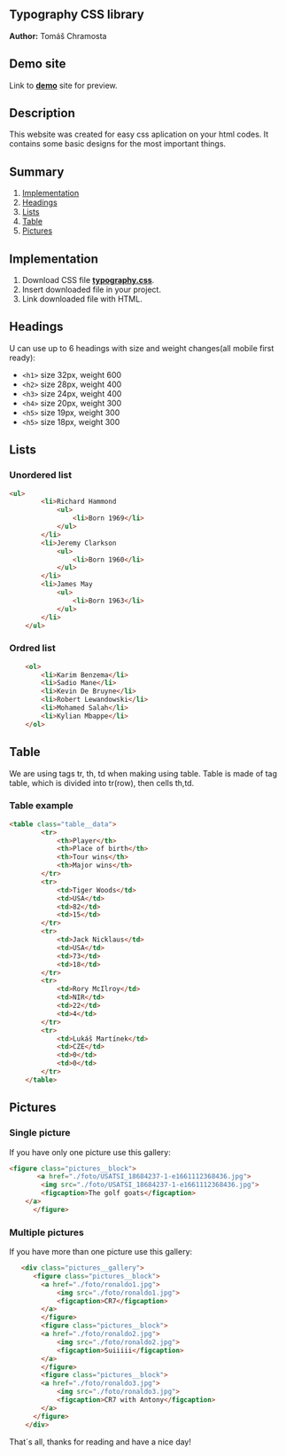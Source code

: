 ## Typography CSS library
**Author:** Tomáš Chramosta
## Demo site
Link to **[demo](https://pslib-cz.github.io/2022l4web-css-typographic-library-Toumas29/)** site for preview.
## Description 
This website was created for easy css aplication on your html codes. It contains some basic designs for the most important things.
## Summary 
1. [Implementation](#Implementation)
2. [Headings](#Headings)
3. [Lists](#Lists)
4. [Table](#Table)
5. [Pictures](#Pictures)
## Implementation
1. Download CSS file **[typography.css](https://github.com/pslib-cz/2022l4web-css-typographic-library-Toumas29/blob/master/docs/css/typography.css)**.
2. Insert downloaded file in your project.
3. Link downloaded file with HTML.
## Headings
U can use up to 6 headings with size and weight changes(all mobile first ready):
*  `<h1>` size 32px, weight 600
*  `<h2>` size 28px, weight 400
*  `<h3>` size 24px, weight 400
*  `<h4>` size 20px, weight 300
*  `<h5>` size 19px, weight 300
*  `<h5>` size 18px, weight 300
## Lists
### Unordered list
```html
<ul>
        <li>Richard Hammond
            <ul>
                <li>Born 1969</li>
            </ul>
        </li>
        <li>Jeremy Clarkson
            <ul>
                <li>Born 1960</li>
            </ul>
        </li>
        <li>James May
            <ul>
                <li>Born 1963</li>
            </ul>
        </li>
    </ul>
```
### Ordred list
```html
    <ol>
        <li>Karim Benzema</li>
        <li>Sadio Mane</li>
        <li>Kevin De Bruyne</li>
        <li>Robert Lewandowski</li>
        <li>Mohamed Salah</li>
        <li>Kylian Mbappe</li>
    </ol>
```
## Table
We are using tags tr, th, td when making using table. Table is made of tag table, which is divided into tr(row), then cells th,td.
### Table example
```html
<table class="table__data">
        <tr>
            <th>Player</th>
            <th>Place of birth</th>
            <th>Tour wins</th>
            <th>Major wins</th>
        </tr>
        <tr>
            <td>Tiger Woods</td>
            <td>USA</td>
            <td>82</td>
            <td>15</td>
        </tr>
        <tr>
            <td>Jack Nicklaus</td>
            <td>USA</td>
            <td>73</td>
            <td>18</td>
        </tr>
        <tr>
            <td>Rory McIlroy</td>
            <td>NIR</td>
            <td>22</td>
            <td>4</td>
        </tr>
        <tr>
            <td>Lukáš Martínek</td>
            <td>CZE</td>
            <td>0</td>
            <td>0</td>
        </tr>
    </table>
```
## Pictures
### Single picture
If you have only one picture use this gallery:
```html
<figure class="pictures__block">
       <a href="./foto/USATSI_18684237-1-e1661112368436.jpg">
        <img src="./foto/USATSI_18684237-1-e1661112368436.jpg">
        <figcaption>The golf goats</figcaption>
    </a>
      </figure>
```
### Multiple pictures
If you have more than one picture use this gallery:
```html
   <div class="pictures__gallery">
      <figure class="pictures__block">
        <a href="./foto/ronaldo1.jpg">
            <img src="./foto/ronaldo1.jpg">
            <figcaption>CR7</figcaption>
        </a>
        </figure>
        <figure class="pictures__block">
        <a href="./foto/ronaldo2.jpg">
            <img src="./foto/ronaldo2.jpg">
            <figcaption>Suiiiii</figcaption>
        </a>
        </figure>
        <figure class="pictures__block">
        <a href="./foto/ronaldo3.jpg">
            <img src="./foto/ronaldo3.jpg">
            <figcaption>CR7 with Antony</figcaption>
        </a>
      </figure>
    </div>
```
That´s all, thanks for reading and have a nice day!
